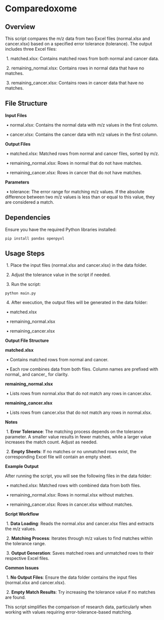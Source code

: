 

# Comparedoxome

## **Overview**

This script compares the m/z data from two Excel files (normal.xlsx and cancer.xlsx) based on a specified error tolerance (tolerance). The output includes three Excel files:

​	1.	matched.xlsx: Contains matched rows from both normal and cancer data.

​	2.	remaining_normal.xlsx: Contains rows in normal data that have no matches.

​	3.	remaining_cancer.xlsx: Contains rows in cancer data that have no matches.

## **File Structure**

**Input Files**

​	•	normal.xlsx: Contains the normal data with m/z values in the first column.

​	•	cancer.xlsx: Contains the cancer data with m/z values in the first column.

**Output Files**

​	•	matched.xlsx: Matched rows from normal and cancer files, sorted by m/z.

​	•	remaining_normal.xlsx: Rows in normal that do not have matches.

​	•	remaining_cancer.xlsx: Rows in cancer that do not have matches.



**Parameters**



​	•	tolerance: The error range for matching m/z values. If the absolute difference between two m/z values is less than or equal to this value, they are considered a match.



## **Dependencies**



Ensure you have the required Python libraries installed:


```shell
pip install pandas openpyxl
```


## **Usage Steps**



​	1.	Place the input files (normal.xlsx and cancer.xlsx) in the data folder.

​	2.	Adjust the tolerance value in the script if needed.

​	3.	Run the script:


```shell
python main.py
```


​	4.	After execution, the output files will be generated in the data folder:

​	•	matched.xlsx

​	•	remaining_normal.xlsx

​	•	remaining_cancer.xlsx



**Output File Structure**



**matched.xlsx**



​	•	Contains matched rows from normal and cancer.

​	•	Each row combines data from both files. Column names are prefixed with normal_ and cancer_ for clarity.



**remaining_normal.xlsx**



​	•	Lists rows from normal.xlsx that do not match any rows in cancer.xlsx.



**remaining_cancer.xlsx**



​	•	Lists rows from cancer.xlsx that do not match any rows in normal.xlsx.



**Notes**



​	1.	**Error Tolerance**: The matching process depends on the tolerance parameter. A smaller value results in fewer matches, while a larger value increases the match count. Adjust as needed.

​	2.	**Empty Sheets**: If no matches or no unmatched rows exist, the corresponding Excel file will contain an empty sheet.



**Example Output**



After running the script, you will see the following files in the data folder:

​	•	matched.xlsx: Matched rows with combined data from both files.

​	•	remaining_normal.xlsx: Rows in normal.xlsx without matches.

​	•	remaining_cancer.xlsx: Rows in cancer.xlsx without matches.



**Script Workflow**



​	1.	**Data Loading**: Reads the normal.xlsx and cancer.xlsx files and extracts the m/z values.

​	2.	**Matching Process**: Iterates through m/z values to find matches within the tolerance range.

​	3.	**Output Generation**: Saves matched rows and unmatched rows to their respective Excel files.



**Common Issues**



​	1.	**No Output Files**: Ensure the data folder contains the input files (normal.xlsx and cancer.xlsx).

​	2.	**Empty Match Results**: Try increasing the tolerance value if no matches are found.



This script simplifies the comparison of research data, particularly when working with values requiring error-tolerance-based matching.